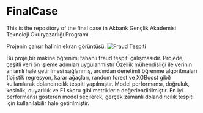 # FinalCase
This is the repository of the final case in Akbank Gençlik Akademisi Teknoloji Okuryazarlığı Programı.

Projenin çalışır halinin ekran görüntüsü:
![Fraud Tespiti](https://github.com/user-attachments/assets/88a95588-6ca0-4033-a3ce-4714f7b8192e)

Bu proje,bir makine öğrenimi tabanlı fraud tespiti çalışmasıdır. Projede, çeşitli veri ön işleme adımları uygulanmıştır Özellik mühendisliği ile verinin anlamlı hale getirilmesi sağlanmış, ardından denetimli öğrenme algoritmaları (lojistik regresyon, karar ağaçları, random forest ve XGBoost gibi) kullanılarak dolandırıcılık tespiti yapılmıştır. Model performansı, doğruluk, kesinlik, duyarlılık ve F1 skoru gibi metriklerle değerlendirilmiştir. En iyi performansı gösteren model seçilerek, gerçek zamanlı dolandırıcılık tespiti için kullanılabilir hale getirilmiştir.



